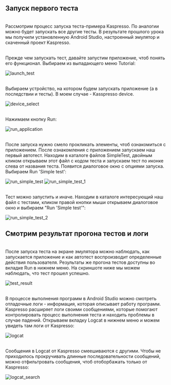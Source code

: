 ## Запуск первого теста

<br> Рассмотрим процесс запуска теста-примера Kaspresso. По аналогии можно будет запускать все другие тесты. В результате прошлого урока мы получили установленную Android Studio, настроенный эмулятор и скаченный проект Kaspresso.

<br> Прежде чем запускать тест, давайте запустим приложение, чтоб понять его функционал. Выбираем из выпадающего меню Tutorial:

<img src="../images/launch_test.png" alt="launch_test"/>

<br> Выбираем устройство, на котором будем запускать приложение (а в последствии и тесты). В моем случае - Kasspresso device. 

<img src="../images/device_select.png" alt="device_select"/>

<br> Нажимаем кнопку Run:

<img src="../images/run_application.png" alt="run_application"/>

<br> После запуска нужно смело прокликать элементы, чтоб ознакомиться с приложением. После ознакомления с приложением запускаем наш первый автотест. Находим в каталоге файлов SimpleTest, двойным кликом открываем этот файл с кодом теста и запускаем тест по иконке слева от названия теста. Появится диалоговое окно с опциями запуска. Выбираем Run 'Simple test':

<img src="../images/run_simple_test.png" alt="run_simple_test"/>

<img src="../images/run_simple_test_1.png" alt="run_simple_test_1"/>

<br> Тест можно запустить и иначе. Находим в каталоге интересующий наш файл с тестами, кликом правой кнопки мыши открываем диалоговое окно и выбираем "Run 'Simple test'":

<img src="../images/run_simple_test_2.png" alt="run_simple_test_2"/>

## Смотрим результат прогона тестов и логи

<br> После запуска теста на экране эмулятора можно наблюдать, как запускается приложение и как автотест воспроизводит определенные действия пользователя.
Результаты же прогона тестов доступны во вкладке Run в нижнем меню. На скриншоте ниже мы можем наблюдать, что тест прошел успешно. 

<img src="../images/test_result.png" alt="test_result"/>

<br> В процессе выполнения программ в Android Studio можно смотреть отладочные логи - информация, которая описывает работу программ. Kaspresso расширяет логи своими сообщениями, которые помогают контролировать процесс выполнения теста и находить проблемы в случае падений. Открываем вкладку Logcat в нижнем меню и можем увидеть там логи от Kaspresso:

<img src="../images/logcat.png" alt="logcat"/>

<br> Сообщения в Logcat от Kaspresso смеешиваются с другими. Чтобы не приходилось прокручивать длинные последовательности сообщений, можно отфильтровать сообщения, чтоб отоборбажать только от Kaspresso:

<img src="../images/logcat_search.png" alt="logcat_search"/>


